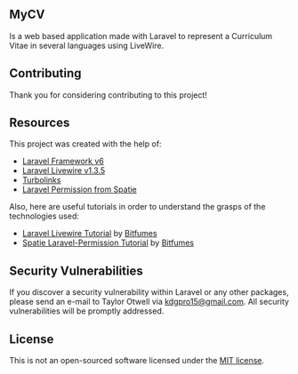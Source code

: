## MyCV

Is a web based application made with Laravel to represent a Curriculum Vitae in several languages using LiveWire.

## Contributing

Thank you for considering contributing to this project!

## Resources

This project was created with the help of:
- [Laravel Framework v6](https://laravel.com/docs/6.x/)
- [Laravel Livewire v1.3.5](https://laravel-livewire.com/docs/1.x/quickstart)
- [Turbolinks](https://github.com/turbolinks/turbolinks)
- [Laravel Permission from Spatie](https://spatie.be/docs/laravel-permission/v3/installation-laravel)

Also, here are useful tutorials in order to understand the grasps of the technologies used:
* [Laravel Livewire Tutorial](https://www.youtube.com/watch?v=HWTF-oi70e4) by [Bitfumes](https://www.youtube.com/channel/UC_hG9fglfmShkwex1KVydHA)
* [Spatie Laravel-Permission Tutorial](https://www.youtube.com/watch?v=zIgYJlu03bI&list=PLe30vg_FG4OQKaLJodH9E8htPvfj7jamt) by [Bitfumes](https://www.youtube.com/channel/UC_hG9fglfmShkwex1KVydHA)

## Security Vulnerabilities

If you discover a security vulnerability within Laravel or any other packages, please send an e-mail to Taylor Otwell via [kdgpro15@gmail.com](mailto:kdgpro15@gmail.com). All security vulnerabilities will be promptly addressed.

## License

This is not an open-sourced software licensed under the [MIT license](https://opensource.org/licenses/MIT).
